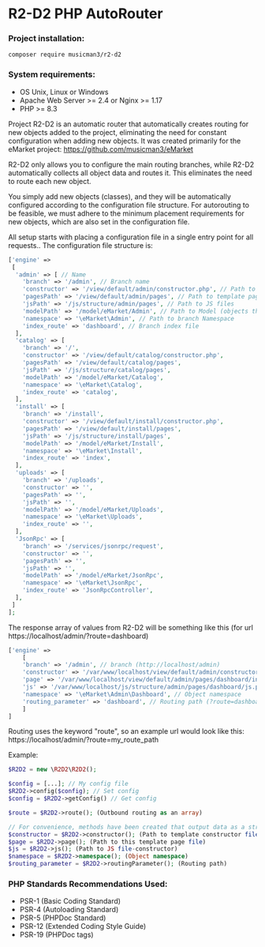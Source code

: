 # R2-D2 PHP AutoRouter

### Project installation:
`composer require musicman3/r2-d2`

### System requirements: 
  - OS Unix, Linux or Windows
  - Apache Web Server >= 2.4 or Nginx >= 1.17
  - PHP >= 8.3

Project R2-D2 is an automatic router that automatically creates routing for new objects added to the project, eliminating the need for constant configuration when adding new objects. It was created primarily for the eMarket project: https://github.com/musicman3/eMarket

R2-D2 only allows you to configure the main routing branches, while R2-D2 automatically collects all object data and routes it. This eliminates the need to route each new object.

You simply add new objects (classes), and they will be automatically configured according to the configuration file structure. For autorouting to be feasible, we must adhere to the minimum placement requirements for new objects, which are also set in the configuration file.

All setup starts with placing a configuration file in a single entry point for all requests.. The configuration file structure is:

```php
['engine' =>
 [
  'admin' => [ // Name
    'branch' => '/admin', // Branch name
    'constructor' => '/view/default/admin/constructor.php', // Path to template constructor
    'pagesPath' => '/view/default/admin/pages', // Path to template pages
    'jsPath' => '/js/structure/admin/pages', // Path to JS files
    'modelPath' => '/model/eMarket/Admin', // Path to Model (objects this branch)
    'namespace' => '\eMarket\Admin', // Path to branch Namespace
    'index_route' => 'dashboard', // Branch index file
  ],
  'catalog' => [
    'branch' => '/',
    'constructor' => '/view/default/catalog/constructor.php',
    'pagesPath' => '/view/default/catalog/pages',
    'jsPath' => '/js/structure/catalog/pages',
    'modelPath' => '/model/eMarket/Catalog',
    'namespace' => '\eMarket\Catalog',
    'index_route' => 'catalog',
  ],
  'install' => [
    'branch' => '/install',
    'constructor' => '/view/default/install/constructor.php',
    'pagesPath' => '/view/default/install/pages',
    'jsPath' => '/js/structure/install/pages',
    'modelPath' => '/model/eMarket/Install',
    'namespace' => '\eMarket\Install',
    'index_route' => 'index',
  ],
  'uploads' => [
    'branch' => '/uploads',
    'constructor' => '',
    'pagesPath' => '',
    'jsPath' => '',
    'modelPath' => '/model/eMarket/Uploads',
    'namespace' => '\eMarket\Uploads',
    'index_route' => '',
  ],
  'JsonRpc' => [
    'branch' => '/services/jsonrpc/request',
    'constructor' => '',
    'pagesPath' => '',
    'jsPath' => '',
    'modelPath' => '/model/eMarket/JsonRpc',
    'namespace' => '\eMarket\JsonRpc',
    'index_route' => 'JsonRpcController',
  ],
 ]
];
```
The response array of values ​​from R2-D2 will be something like this (for url https://localhost/admin/?route=dashboard)

```php
['engine' => 
    [
    'branch' => '/admin', // branch (http://localhost/admin)
    'constructor' => '/var/www/localhost/view/default/admin/constructor.php', // Path to template constructor
    'page' => '/var/www/localhost/view/default/admin/pages/dashboard/index.php', // Path to this template file
    'js' => '/var/www/localhost/js/structure/admin/pages/dashboard/js.php', // Path to JS file-constructor
    'namespace' => '\eMarket\Admin\Dashboard', // Object namespace
    'routing_parameter' => 'dashboard', // Routing path (?route=dashboard)
    ]
]
```
Routing uses the keyword "route", so an example url would look like this: https://localhost/admin/?route=my_route_path

Example:
```php
$R2D2 = new \R2D2\R2D2();

$config = [...]; // My config file
$R2D2->config($config); // Set config
$config = $R2D2->getConfig() // Get config

$route = $R2D2->route(); (Outbound routing as an array)

// For convenience, methods have been created that output data as a string.
$constructor = $R2D2->constructor(); (Path to template constructor file)
$page = $R2D2->page(); (Path to this template page file)
$js = $R2D2->js(); (Path to JS file-constructor)
$namespace = $R2D2->namespace(); (Object namespace)
$routing_parameter = $R2D2->routingParameter(); (Routing path)
```

### PHP Standards Recommendations Used: 
  - PSR-1 (Basic Coding Standard)
  - PSR-4 (Autoloading Standard)
  - PSR-5 (PHPDoc Standard)
  - PSR-12 (Extended Coding Style Guide)
  - PSR-19 (PHPDoc tags)
